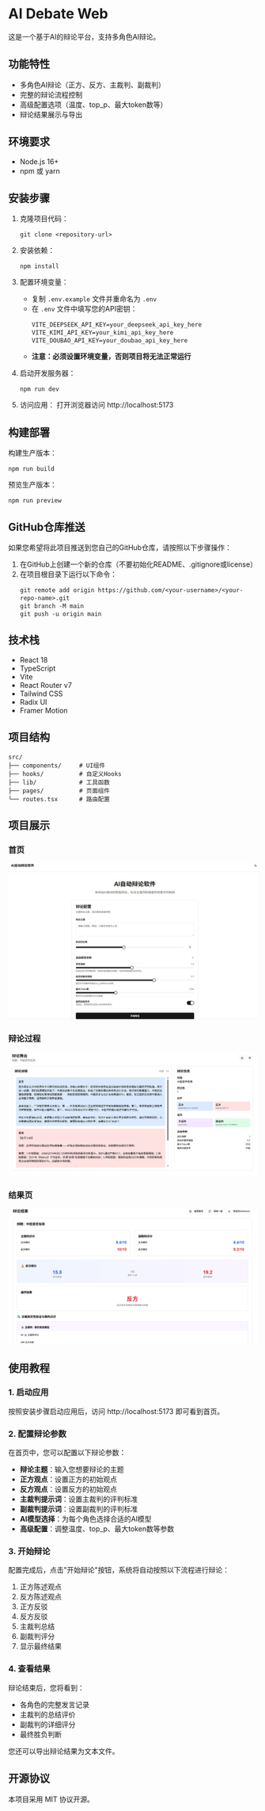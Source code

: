 # AI Debate Web

这是一个基于AI的辩论平台，支持多角色AI辩论。

## 功能特性

- 多角色AI辩论（正方、反方、主裁判、副裁判）
- 完整的辩论流程控制
- 高级配置选项（温度、top_p、最大token数等）
- 辩论结果展示与导出

## 环境要求

- Node.js 16+
- npm 或 yarn

## 安装步骤

1. 克隆项目代码：
   ```
   git clone <repository-url>
   ```

2. 安装依赖：
   ```
   npm install
   ```

3. 配置环境变量：
   - 复制 `.env.example` 文件并重命名为 `.env`
   - 在 `.env` 文件中填写您的API密钥：
     ```
     VITE_DEEPSEEK_API_KEY=your_deepseek_api_key_here
     VITE_KIMI_API_KEY=your_kimi_api_key_here
     VITE_DOUBAO_API_KEY=your_doubao_api_key_here
     ```
   - **注意：必须设置环境变量，否则项目将无法正常运行**

4. 启动开发服务器：
   ```
   npm run dev
   ```

5. 访问应用：
   打开浏览器访问 http://localhost:5173

## 构建部署

构建生产版本：
```
npm run build
```

预览生产版本：
```
npm run preview
```

## GitHub仓库推送

如果您希望将此项目推送到您自己的GitHub仓库，请按照以下步骤操作：

1. 在GitHub上创建一个新的仓库（不要初始化README、.gitignore或license）
2. 在项目根目录下运行以下命令：
   ```
   git remote add origin https://github.com/<your-username>/<your-repo-name>.git
   git branch -M main
   git push -u origin main
   ```

## 技术栈

- React 18
- TypeScript
- Vite
- React Router v7
- Tailwind CSS
- Radix UI
- Framer Motion

## 项目结构

```
src/
├── components/     # UI组件
├── hooks/          # 自定义Hooks
├── lib/            # 工具函数
├── pages/          # 页面组件
└── routes.tsx      # 路由配置
```

## 项目展示

### 首页
![首页](image/home.png)

### 辩论过程
![辩论过程](image/process.png)

### 结果页
![结果页](image/settlement.png)

## 使用教程

### 1. 启动应用

按照安装步骤启动应用后，访问 http://localhost:5173 即可看到首页。

### 2. 配置辩论参数

在首页中，您可以配置以下辩论参数：

- **辩论主题**：输入您想要辩论的主题
- **正方观点**：设置正方的初始观点
- **反方观点**：设置反方的初始观点
- **主裁判提示词**：设置主裁判的评判标准
- **副裁判提示词**：设置副裁判的评判标准
- **AI模型选择**：为每个角色选择合适的AI模型
- **高级配置**：调整温度、top_p、最大token数等参数

### 3. 开始辩论

配置完成后，点击"开始辩论"按钮，系统将自动按照以下流程进行辩论：

1. 正方陈述观点
2. 反方陈述观点
3. 正方反驳
4. 反方反驳
5. 主裁判总结
6. 副裁判评分
7. 显示最终结果

### 4. 查看结果

辩论结束后，您将看到：

- 各角色的完整发言记录
- 主裁判的总结评价
- 副裁判的详细评分
- 最终胜负判断

您还可以导出辩论结果为文本文件。

## 开源协议

本项目采用 MIT 协议开源。